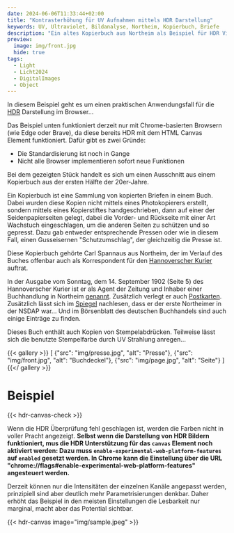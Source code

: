 ```yaml
---
date: 2024-06-06T11:33:44+02:00
title: "Kontrasterhöhung für UV Aufnahmen mittels HDR Darstellung"
keywords: UV, Ultraviolet, Bildanalyse, Northeim, Kopierbuch, Briefe
description: "Ein altes Kopierbuch aus Northeim als Beispiel für HDR Visualisierung von UV Aufnahmen"
preview:
  image: img/front.jpg
  hide: true
tags:
  - Light
  - Licht2024
  - DigitalImages
  - Object
---
```


In diesem Beispiel geht es um einen praktischen Anwendungsfall für die [HDR](https://de.wikipedia.org/wiki/High_Dynamic_Range_Image) Darstellung im Browser...
<!--more-->

Das Beispiel unten funktioniert derzeit nur mit Chrome-basierten Browsern (wie Edge oder Brave), da diese bereits HDR mit dem HTML Canvas Element funktioniert. Dafür gibt es zwei Gründe:
* Die Standardisierung ist noch in Gange
* Nicht alle Browser implementieren sofort neue Funktionen

Bei dem gezeigten Stück handelt es sich um einen Ausschnitt aus einem Kopierbuch aus der ersten Hälfte der 20er-Jahre.

Ein Kopierbuch ist eine Sammlung von kopierten Briefen in einem Buch. Dabei wurden diese Kopien nicht mittels eines Photokopierers erstellt, sondern mittels eines Kopierstiftes handgeschrieben, dann auf einer der Seidenpapierseiten gelegt, dabei die Vorder- und Rückseite mit einer Art Wachstuch eingeschlagen, um die anderen Seiten zu schützen und so gepresst. Dazu gab entweder entsprechende Pressen oder wie in diesem Fall, einen Gusseisernen "Schutzumschlag", der gleichzeitig die Presse ist.

Diese Kopierbuch gehörte Carl Spannaus aus Northeim, der im Verlauf des Buches offenbar auch als Korrespondent für den [Hannoverscher Kurier](https://de.wikipedia.org/wiki/Hannoverscher_Kurier) auftrat.

In der Ausgabe vom Sonntag, dem 14. September 1902 (Seite 5) des Hannoverscher Kurier ist er als Agent der Zeitung und Inhaber einer Buchhandlung in Northeim [genannt](https://digitale-sammlungen.gwlb.de/content/73496076X_HannoverscherKurier_19020914_01/pdf/00000005.pdf). Zusätzlich verlegt er auch [Postkarten](https://ansichtskarten-lexikon.de/verlag-carl-spannaus-northeim-i-hann-14621.html). Zusätzlich lässt sich im [Spiegel](https://www.spiegel.de/geschichte/ortstermin-a-946572.html) nachlesen, dass er der erste Northeimer in der NSDAP war...
Und im Börsenblatt des deutschen Buchhandels sind auch einige Einträge zu finden.

Dieses Buch enthält auch Kopien von Stempelabdrücken. Teilweise lässt sich die benutzte Stempelfarbe durch UV Strahlung anregen...

{{< gallery >}}
[
  {"src": "img/presse.jpg", "alt": "Presse"},
  {"src": "img/front.jpg", "alt": "Buchdeckel"},
  {"src": "img/page.jpg", "alt": "Seite"}
]
{{</ gallery >}}

# Beispiel

{{< hdr-canvas-check >}}

Wenn die HDR Überprüfung fehl geschlagen ist, werden die Farben nicht in voller Pracht angezeigt. **Selbst wenn die Darstellung von HDR Bildern funktioniert, mus die HDR Unterstützung für das `canvas` Element noch aktiviert werden: Dazu muss `enable-experimental-web-platform-features` auf `enabled` gesetzt werden. In Chrome kann die Einstellung über die URL "chrome://flags#enable-experimental-web-platform-features" angesteuert werden.**

Derzeit können nur die Intensitäten der einzelnen Kanäle angepasst werden, prinzipiell sind aber deutlich mehr Parametrisierungen denkbar.
Daher erhöht das Beispiel in den meisten Einstellungen die Lesbarkeit nur marginal, macht aber das Potential sichtbar.

{{< hdr-canvas image="img/sample.jpeg" >}}
